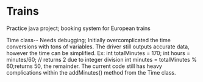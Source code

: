 # Trains
Practice java project; booking system for European trains

Time class-- Needs debugging; Initially overcomplicated the time conversions with tons of variables. The driver
still outputs accurate data, however the time can be simplified. 
  Ex: int totalMinutes = 170; 
      int hours = minutes/60; // returns 2 due to integer division
      int minutes = totalMinutes % 60;returns 50, the remainder.
 The current code still has heavy complications within the addMinutes() method from the Time class. 
      

